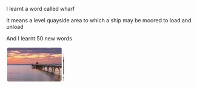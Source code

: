 I learnt a word called wharf 



It means a level quayside area to which a ship may be moored to load and unload



And I learnt 50 new words



![image-20200526160031698](../images/image-20200526160031698.png)